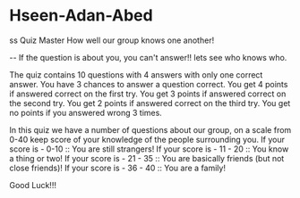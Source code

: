 # Hseen-Adan-Abed
ss
Quiz Master
How well our group knows one another!

-- If the question is about you, you can't answer!!
lets see who knows who.

The quiz contains 10 questions with 4 answers with only one correct answer.
You have 3 chances to answer a question correct.
You get 4 points if answered correct on the first try.
You get 3 points if answered correct on the second try.
You get 2 points if answered correct on the third try.
You get no points if you answered wrong 3 times.

In this quiz we have a number of questions about our group,
on a scale from 0-40 keep score of your knowledge of the people surrounding you.
If your score is - 0-10 :: You are still strangers!
If your score is - 11 - 20 :: You know a thing or two!
If your score is - 21 - 35 :: You are basically friends (but not close friends)!
If your score is - 36 - 40 :: You are a family!

Good Luck!!!